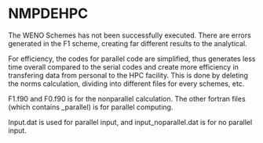# NMPDEHPC
The WENO Schemes has not been successfully executed. There are errors generated in the F1 scheme, creating far different results to the analytical.

For efficiency, the codes for parallel code are simplified, thus generates less time overall compared to the serial codes and create more efficiency in transfering data from personal to the HPC facility. This is done by deleting the norms calculation, dividing into different files for every schemes, etc. 


F1.f90 and F0.f90 is for the nonparallel calculation. The other fortran files (which contains _parallel) is for parallel computing.

Input.dat is used for parallel input, and input_noparallel.dat is for no parallel input.
